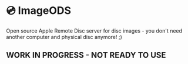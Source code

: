 # &#128191; ImageODS
Open source Apple Remote Disc server for disc images - you don't need another computer and physical disc anymore! ;)

## WORK IN PROGRESS - NOT READY TO USE